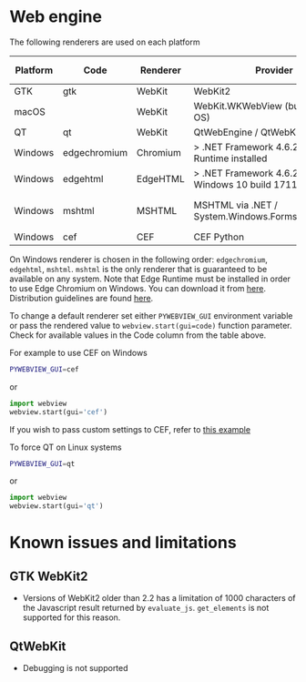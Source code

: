 # Web engine

The following renderers are used on each platform


| Platform | Code         | Renderer | Provider                                          | Browser compatibility |
|----------|--------------|----------|---------------------------------------------------|-----------------------|
| GTK      | gtk          | WebKit   | WebKit2                                           |                       |
| macOS    |              | WebKit   | WebKit.WKWebView (bundled with OS)                |                       |
| QT       | qt           | WebKit   | QtWebEngine / QtWebKit                            |                       |
| Windows  | edgechromium | Chromium | > .NET Framework 4.6.2 and Edge Runtime installed | Ever-green Chromium   |
| Windows  | edgehtml     | EdgeHTML | > .NET Framework 4.6.2 and Windows 10 build 17110 |                       |
| Windows  | mshtml       | MSHTML   | MSHTML via .NET / System.Windows.Forms.WebBrowser | IE11 (Windows 10/8/7) |
| Windows  | cef          | CEF      | CEF Python                                        | Chrome 66             |

On Windows renderer is chosen in the following order: `edgechromium`, `edgehtml`, `mshtml`. `mshtml` is the only renderer that is guaranteed to be available on any system. Note that Edge Runtime must be installed in order to use Edge Chromium on Windows. You can download it from [here](https://developer.microsoft.com/en-us/microsoft-edge/webview2/). Distribution guidelines are found [here](https://docs.microsoft.com/en-us/microsoft-edge/webview2/concepts/distribution).

To change a default renderer set either `PYWEBVIEW_GUI` environment variable or  pass the rendered value to `webview.start(gui=code)` function parameter. Check for available values in the Code column from the table above.

For example to use CEF on Windows

``` bash
PYWEBVIEW_GUI=cef
```

or

``` python
import webview
webview.start(gui='cef')
```

If you wish to pass custom settings to CEF, refer to [this example](/examples/cef.html)


To force QT on Linux systems

``` bash
PYWEBVIEW_GUI=qt
```

or

``` python
import webview
webview.start(gui='qt')
```


# Known issues and limitations

## GTK WebKit2

* Versions of WebKit2 older than 2.2 has a limitation of 1000 characters of the Javascript result returned by `evaluate_js`. `get_elements` is not supported for this reason.

## QtWebKit

* Debugging is not supported
